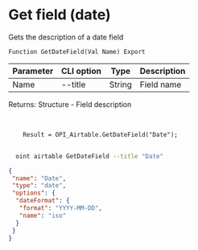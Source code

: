 ﻿---
sidebar_position: 7
---

# Get field (date)
 Gets the description of a date field



`Function GetDateField(Val Name) Export`

  | Parameter | CLI option | Type | Description |
  |-|-|-|-|
  | Name | --title | String | Field name |

  
  Returns:  Structure - Field description

<br/>




```bsl title="Code example"
    Result = OPI_Airtable.GetDateField("Date");
```



```sh title="CLI command example"
    
  oint airtable GetDateField --title "Date"

```

```json title="Result"
{
 "name": "Date",
 "type": "date",
 "options": {
  "dateFormat": {
   "format": "YYYY-MM-DD",
   "name": "iso"
  }
 }
}
```
